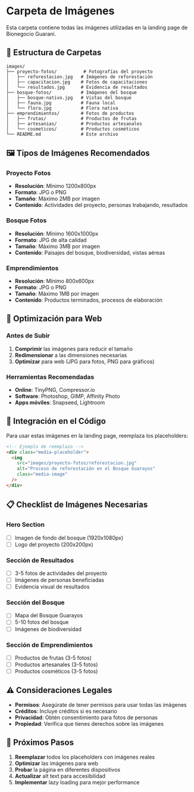 # Carpeta de Imágenes

Esta carpeta contiene todas las imágenes utilizadas en la landing page de Bionegocio Guarani.

## 📁 Estructura de Carpetas

```
images/
├── proyecto-fotos/          # Fotografías del proyecto
│   ├── reforestacion.jpg   # Imágenes de reforestación
│   ├── capacitacion.jpg    # Fotos de capacitaciones
│   └── resultados.jpg      # Evidencia de resultados
├── bosque-fotos/           # Imágenes del bosque
│   ├── bosque-nativo.jpg   # Vistas del bosque
│   ├── fauna.jpg           # Fauna local
│   └── flora.jpg           # Flora nativa
├── emprendimientos/        # Fotos de productos
│   ├── frutas/             # Productos de frutas
│   ├── artesanias/         # Productos artesanales
│   └── cosmeticos/         # Productos cosméticos
└── README.md               # Este archivo
```

## 🖼️ Tipos de Imágenes Recomendados

### Proyecto Fotos

- **Resolución**: Mínimo 1200x800px
- **Formato**: JPG o PNG
- **Tamaño**: Máximo 2MB por imagen
- **Contenido**: Actividades del proyecto, personas trabajando, resultados

### Bosque Fotos

- **Resolución**: Mínimo 1600x1000px
- **Formato**: JPG de alta calidad
- **Tamaño**: Máximo 3MB por imagen
- **Contenido**: Paisajes del bosque, biodiversidad, vistas aéreas

### Emprendimientos

- **Resolución**: Mínimo 800x600px
- **Formato**: JPG o PNG
- **Tamaño**: Máximo 1MB por imagen
- **Contenido**: Productos terminados, procesos de elaboración

## 📱 Optimización para Web

### Antes de Subir

1. **Comprimir** las imágenes para reducir el tamaño
2. **Redimensionar** a las dimensiones necesarias
3. **Optimizar** para web (JPG para fotos, PNG para gráficos)

### Herramientas Recomendadas

- **Online**: TinyPNG, Compressor.io
- **Software**: Photoshop, GIMP, Affinity Photo
- **Apps móviles**: Snapseed, Lightroom

## 🔗 Integración en el Código

Para usar estas imágenes en la landing page, reemplaza los placeholders:

```html
<!-- Ejemplo de reemplazo -->
<div class="media-placeholder">
  <img
    src="images/proyecto-fotos/reforestacion.jpg"
    alt="Proceso de reforestación en el Bosque Guarayos"
    class="media-image"
  />
</div>
```

## 📋 Checklist de Imágenes Necesarias

### Hero Section

- [ ] Imagen de fondo del bosque (1920x1080px)
- [ ] Logo del proyecto (200x200px)

### Sección de Resultados

- [ ] 3-5 fotos de actividades del proyecto
- [ ] Imágenes de personas beneficiadas
- [ ] Evidencia visual de resultados

### Sección del Bosque

- [ ] Mapa del Bosque Guarayos
- [ ] 5-10 fotos del bosque
- [ ] Imágenes de biodiversidad

### Sección de Emprendimientos

- [ ] Productos de frutas (3-5 fotos)
- [ ] Productos artesanales (3-5 fotos)
- [ ] Productos cosméticos (3-5 fotos)

## ⚠️ Consideraciones Legales

- **Permisos**: Asegúrate de tener permisos para usar todas las imágenes
- **Créditos**: Incluye créditos si es necesario
- **Privacidad**: Obtén consentimiento para fotos de personas
- **Propiedad**: Verifica que tienes derechos sobre las imágenes

## 🚀 Próximos Pasos

1. **Reemplazar** todos los placeholders con imágenes reales
2. **Optimizar** las imágenes para web
3. **Probar** la página en diferentes dispositivos
4. **Actualizar** alt text para accesibilidad
5. **Implementar** lazy loading para mejor performance

